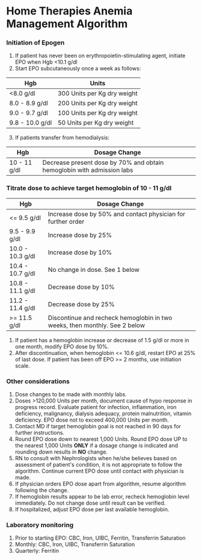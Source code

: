 # Home Therapies Anemia Management Algorithm
### Initiation of Epogen
1. If patient has never been on erythropoietin-stimulating agent, initiate EPO when Hgb <10.1 g/dl
2. Start EPO subcutaneously once a week as follows:

|Hgb          |Units              |
| ------------|-------------------|
|<8.0 g/dl     |300 Units per Kg dry weight|
|8.0 - 8.9 g/dl|200 Units per Kg dry weight|
|9.0 - 9.7 g/dl|100 Units per Kg dry weight|
9.8 - 10.0 g/dl|50 Units per Kg dry weight|

3. If patients transfer from hemodialysis:

|Hgb          |Dosage Change              |
| -----------|--------------------|
|10 - 11 g/dl|Decrease present dose by 70% and obtain hemoglobin with admission labs|

### Titrate dose to achieve target hemoglobin of 10 - 11 g/dl

|Hgb        |Dosage Change|
|---|---|
|<= 9.5 g/dl|Increase dose by 50% and contact physician for further order|
|9.5 - 9.9 g/dl|Increase dose by 25%|
|10.0 - 10.3 g/dl|Increase dose by 10%|
|10.4 - 10.7 g/dl|No change in dose.  See 1 below|
|10.8 - 11.1 g/dl|Decrease dose by 10%|
|11.2 - 11.4 g/dl|Decrease dose by 25%|
|>= 11.5 g/dl|Discontinue and recheck hemoglobin in two weeks, then monthly.  See 2 below|

1. If patient has a hemoglobin increase or decrease of 1.5 g/dl or more in one month, modify EPO dose by 10%.
2. After discontinuation, when hemoglobin <= 10.6 g/dl, restart EPO at 25% of last dose.  If patient has been off EPO >= 2 months, use initiation scale.

### Other considerations
1. Dose changes to be made with monthly labs.
2. Doses >120,000 Units per month, document cause of hypo response in progress record.  Evaluate patient for infection, inflammation, iron deficiency, malignancy, dialysis adequacy, protein malnutrition, vitamin deficiency.  EPO dose not to exceed 400,000 Units per month.
3. Contact MD if target hemoglobin goal is not reached in 90 days for further instructions.
4. Round EPO dose down to nearest 1,000 Units.  Round EPO dose UP to the nearest 1,000 Units **ONLY** if a dosage change is indicated and rounding down results in **NO** change.
5. RN to consult with Nephrologists when he/she believes based on assessment of patient's condition, it is not appropriate to follow the algorithm.  Continue current EPO dose until contact with physician is made.
6. If physician orders EPO dose apart from algorithm, resume algorithm following the change.
7. If hemoglobin results appear to be lab error, recheck hemoglobin level immediately. Do not change dose until result can be verified.
8. If hospitalized, adjust EPO dose per last available hemoglobin.
### Laboratory monitoring
1. Prior to starting EPO: CBC, Iron, UIBC, Ferritin, Transferrin Saturation
2. Monthly: CBC, Iron, UIBC, Transferrin Saturation
3. Quarterly: Ferritin

